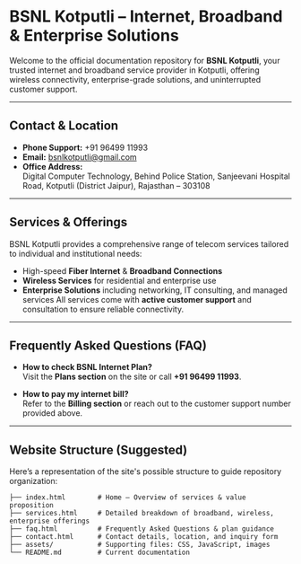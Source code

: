 #  BSNL Kotputli – Internet, Broadband & Enterprise Solutions

Welcome to the official documentation repository for **BSNL Kotputli**, your trusted internet and broadband service provider in Kotputli, offering wireless connectivity, enterprise-grade solutions, and uninterrupted customer support.

---

##  Contact & Location

-  **Phone Support:** +91 96499 11993
-  **Email:** bsnlkotputli@gmail.com
-  **Office Address:**  
  Digital Computer Technology, Behind Police Station, Sanjeevani Hospital Road, Kotputli (District Jaipur), Rajasthan – 303108

---

##  Services & Offerings

BSNL Kotputli provides a comprehensive range of telecom services tailored to individual and institutional needs:

- High-speed **Fiber Internet** & **Broadband Connections**  
- **Wireless Services** for residential and enterprise use  
- **Enterprise Solutions** including networking, IT consulting, and managed services
All services come with **active customer support** and consultation to ensure reliable connectivity.

---

##  Frequently Asked Questions (FAQ)

- **How to check BSNL Internet Plan?**  
  Visit the **Plans section** on the site or call **+91 96499 11993**.

- **How to pay my internet bill?**  
  Refer to the **Billing section** or reach out to the customer support number provided above.

---

##  Website Structure (Suggested)

Here’s a representation of the site's possible structure to guide repository organization:

```plaintext
├── index.html        # Home – Overview of services & value proposition
├── services.html     # Detailed breakdown of broadband, wireless, enterprise offerings
├── faq.html          # Frequently Asked Questions & plan guidance
├── contact.html      # Contact details, location, and inquiry form
├── assets/           # Supporting files: CSS, JavaScript, images
└── README.md         # Current documentation
